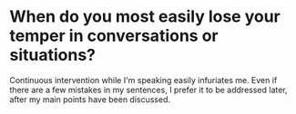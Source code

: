 # When do you most easily lose your temper in conversations or situations?

Continuous intervention while I'm speaking easily infuriates me. Even if there are a few mistakes in my sentences, I prefer it to be addressed later, after my main points have been discussed.